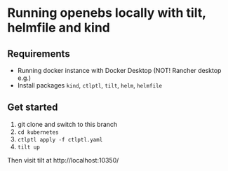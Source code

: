 # Running openebs locally with tilt, helmfile and kind

## Requirements

- Running docker instance with Docker Desktop (NOT! Rancher desktop e.g.)
- Install packages `kind`, `ctlptl`, `tilt`, `helm`, `helmfile`

## Get started

1. git clone and switch to this branch
2. `cd kubernetes`
3. `ctlptl apply -f ctlptl.yaml`
4. `tilt up`

Then visit tilt at http://localhost:10350/
